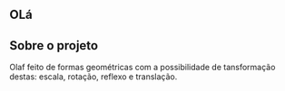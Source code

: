 ## OLá

## Sobre o projeto

Olaf feito de formas geométricas com a possibilidade de tansformação destas: escala, rotação, reflexo  e translação.